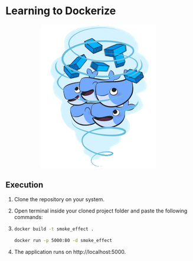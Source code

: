 # Learning to Dockerize 

<div align="center"><img src="./res/doc.gif"></div>

## Execution
1. Clone the repository on your system.
   
2. Open terminal inside your cloned project folder and paste the following commands:
   
3. ```bash
   docker build -t smoke_effect .
   ```
   ```bash
   docker run -p 5000:80 -d smoke_effect
   ```
4. The application runs on http://localhost:5000.